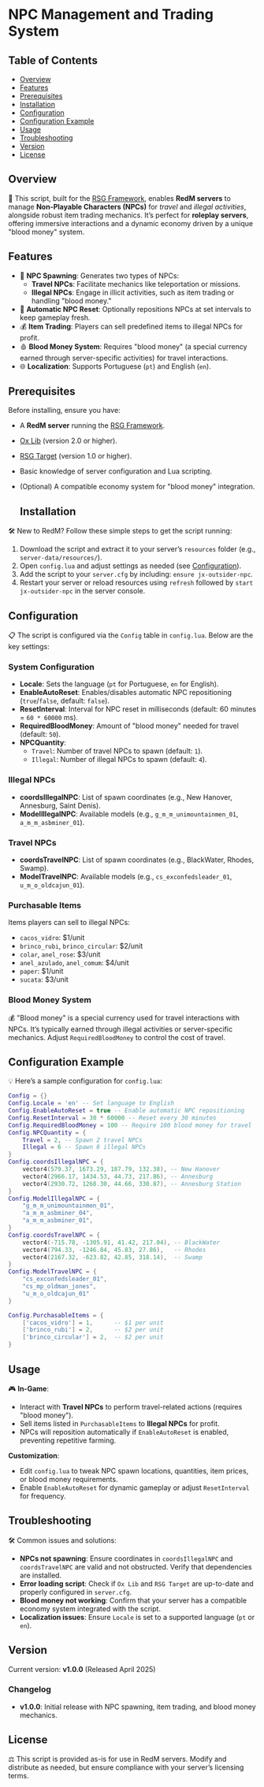 # NPC Management and Trading System

## Table of Contents
- [Overview](#overview)
- [Features](#features)
- [Prerequisites](#prerequisites)
- [Installation](#installation)
- [Configuration](#configuration)
- [Configuration Example](#configuration-example)
- [Usage](#usage)
- [Troubleshooting](#troubleshooting)
- [Version](#version)
- [License](#license)

## Overview
📖 This script, built for the [RSG Framework](https://github.com/Rexshack-RedM), enables **RedM servers** to manage **Non-Playable Characters (NPCs)** for *travel* and *illegal activities*, alongside robust item trading mechanics. It’s perfect for **roleplay servers**, offering immersive interactions and a dynamic economy driven by a unique "blood money" system.

## Features
- 🚀 **NPC Spawning**: Generates two types of NPCs:
  - **Travel NPCs**: Facilitate mechanics like teleportation or missions.
  - **Illegal NPCs**: Engage in illicit activities, such as item trading or handling "blood money."
- 🔄 **Automatic NPC Reset**: Optionally repositions NPCs at set intervals to keep gameplay fresh.
- 💰 **Item Trading**: Players can sell predefined items to illegal NPCs for profit.
- 🩸 **Blood Money System**: Requires "blood money" (a special currency earned through server-specific activities) for travel interactions.
- 🌐 **Localization**: Supports Portuguese (`pt`) and English (`en`).

## Prerequisites
Before installing, ensure you have:
- A **RedM server** running the [RSG Framework](https://github.com/Rexshack-RedM).
- [Ox Lib](https://github.com/overextended/ox_lib) (version 2.0 or higher).
- [RSG Target](https://github.com/Rexshack-RedM/rsg-target) (version 1.0 or higher).
- Basic knowledge of server configuration and Lua scripting.
- (Optional) A compatible economy system for "blood money" integration.

  ## Installation
🛠️ New to RedM? Follow these simple steps to get the script running:
1. Download the script and extract it to your server’s `resources` folder (e.g., `server-data/resources/`).
2. Open `config.lua` and adjust settings as needed (see [Configuration](#configuration)).
3. Add the script to your `server.cfg` by including: `ensure jx-outsider-npc`.
4. Restart your server or reload resources using `refresh` followed by `start jx-outsider-npc` in the server console.

## Configuration
📋 The script is configured via the `Config` table in `config.lua`. Below are the key settings:

### System Configuration
- **Locale**: Sets the language (`pt` for Portuguese, `en` for English).
- **EnableAutoReset**: Enables/disables automatic NPC repositioning (`true`/`false`, default: `false`).
- **ResetInterval**: Interval for NPC reset in milliseconds (default: 60 minutes = `60 * 60000` ms).
- **RequiredBloodMoney**: Amount of "blood money" needed for travel (default: `50`).
- **NPCQuantity**:
  - `Travel`: Number of travel NPCs to spawn (default: `1`).
  - `Illegal`: Number of illegal NPCs to spawn (default: `4`).

### Illegal NPCs
- **coordsIllegalNPC**: List of spawn coordinates (e.g., New Hanover, Annesburg, Saint Denis).
- **ModelIllegalNPC**: Available models (e.g., `g_m_m_unimountainmen_01`, `a_m_m_asbminer_01`).

### Travel NPCs
- **coordsTravelNPC**: List of spawn coordinates (e.g., BlackWater, Rhodes, Swamp).
- **ModelTravelNPC**: Available models (e.g., `cs_exconfedsleader_01`, `u_m_o_oldcajun_01`).

### Purchasable Items
Items players can sell to illegal NPCs:
- `cacos_vidro`: $1/unit
- `brinco_rubi`, `brinco_circular`: $2/unit
- `colar`, `anel_rose`: $3/unit
- `anel_azulado`, `anel_comum`: $4/unit
- `paper`: $1/unit
- `sucata`: $3/unit

### Blood Money System
💰 "Blood money" is a special currency used for travel interactions with NPCs. It’s typically earned through illegal activities or server-specific mechanics. Adjust `RequiredBloodMoney` to control the cost of travel.

## Configuration Example
💡 Here’s a sample configuration for `config.lua`:

```lua
Config = {}
Config.Locale = 'en' -- Set language to English
Config.EnableAutoReset = true -- Enable automatic NPC repositioning
Config.ResetInterval = 30 * 60000 -- Reset every 30 minutes
Config.RequiredBloodMoney = 100 -- Require 100 blood money for travel
Config.NPCQuantity = {
    Travel = 2, -- Spawn 2 travel NPCs
    Illegal = 6 -- Spawn 6 illegal NPCs
}
Config.coordsIllegalNPC = {
    vector4(579.37, 1673.29, 187.79, 132.38), -- New Hanover
    vector4(2966.17, 1434.53, 44.73, 217.86), -- Annesburg
    vector4(2930.72, 1268.30, 44.66, 330.87), -- Annesburg Station
}
Config.ModelIllegalNPC = {
    "g_m_m_unimountainmen_01",
    "a_m_m_asbminer_04",
    "a_m_m_asbminer_01",
}
Config.coordsTravelNPC = {
    vector4(-715.78, -1305.91, 41.42, 217.04), -- BlackWater
    vector4(794.33, -1246.84, 45.83, 27.86),   -- Rhodes
    vector4(2167.32, -623.82, 42.85, 318.14),  -- Swamp
}
Config.ModelTravelNPC = {
    "cs_exconfedsleader_01",
    "cs_mp_oldman_jones",
    "u_m_o_oldcajun_01"
}

Config.PurchasableItems = {
    ['cacos_vidro'] = 1,      -- $1 per unit
    ['brinco_rubi'] = 2,      -- $2 per unit
    ['brinco_circular'] = 2,  -- $2 per unit
}
```

## Usage
🎮 **In-Game**:
- Interact with **Travel NPCs** to perform travel-related actions (requires "blood money").
- Sell items listed in `PurchasableItems` to **Illegal NPCs** for profit.
- NPCs will reposition automatically if `EnableAutoReset` is enabled, preventing repetitive farming.

**Customization**:
- Edit `config.lua` to tweak NPC spawn locations, quantities, item prices, or blood money requirements.
- Enable `EnableAutoReset` for dynamic gameplay or adjust `ResetInterval` for frequency.

## Troubleshooting
🛠️ Common issues and solutions:
- **NPCs not spawning**: Ensure coordinates in `coordsIllegalNPC` and `coordsTravelNPC` are valid and not obstructed. Verify that dependencies are installed.
- **Error loading script**: Check if `Ox Lib` and `RSG Target` are up-to-date and properly configured in `server.cfg`.
- **Blood money not working**: Confirm that your server has a compatible economy system integrated with the script.
- **Localization issues**: Ensure `Locale` is set to a supported language (`pt` or `en`).

## Version
Current version: **v1.0.0** (Released April 2025)

### Changelog
- **v1.0.0**: Initial release with NPC spawning, item trading, and blood money mechanics.

## License
⚖️ This script is provided as-is for use in RedM servers. Modify and distribute as needed, but ensure compliance with your server’s licensing terms.
